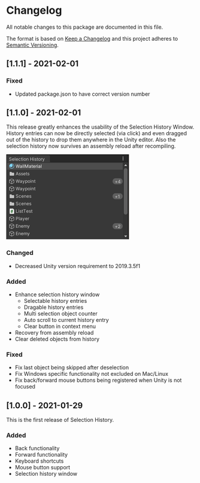 # Changelog
All notable changes to this package are documented in this file.

The format is based on [Keep a Changelog](http://keepachangelog.com/en/1.0.0/)
and this project adheres to [Semantic Versioning](http://semver.org/spec/v2.0.0.html).

## [1.1.1] - 2021-02-01
### Fixed
- Updated package.json to have correct version number

## [1.1.0] - 2021-02-01

This release greatly enhances the usability of the Selection History Window.
History entries can now be directly selected (via click) and even dragged out of the history to drop them anywhere in the Unity editor.
Also the selection history now survives an assembly reload after recompiling.

![Selection History Window](https://raw.githubusercontent.com/Peaj/Unitility/main/Packages/de.peaj.selectionhistory/Documentation%7E/Images/Screenshot%202021-02-01%20004618.png)

### Changed
- Decreased Unity version requirement to 2019.3.5f1

### Added
- Enhance selection history window
  - Selectable history entries
  - Dragable history entries
  - Multi selection object counter
  - Auto scroll to current history entry
  - Clear button in context menu
- Recovery from assembly reload
- Clear deleted objects from history

### Fixed
- Fix last object being skipped after deselection
- Fix Windows specific functionality not excluded on Mac/Linux
- Fix back/forward mouse buttons being registered when Unity is not focused

## [1.0.0] - 2021-01-29

This is the first release of Selection History.

### Added
- Back functionality
- Forward functionality
- Keyboard shortcuts
- Mouse button support
- Selection history window
